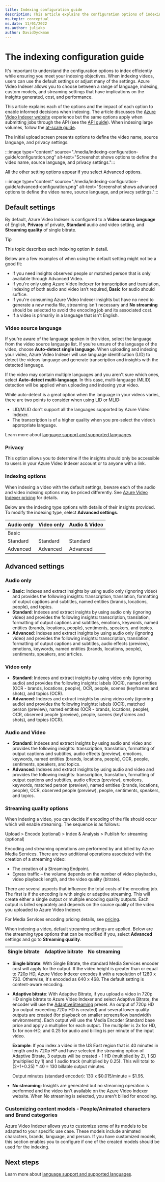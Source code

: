 ```yaml
---
title: Indexing configuration guide
description: This article explains the configuration options of indexing process with Azure Video Indexer.
ms.topic: conceptual
ms.date: 11/01/2022
ms.author: juliako
author: DavidDyckman
---
```


# The indexing configuration guide

It's important to understand the configuration options to index efficiently while ensuring you meet your indexing objectives. When indexing videos, users can use the default settings or adjust many of the settings. Azure Video Indexer allows you to choose between a range of language, indexing, custom models, and streaming settings that have implications on the insights generated, cost, and performance.  

This article explains each of the options and the impact of each option to enable informed decisions when indexing. The article discusses the [Azure Video Indexer website](https://www.videoindexer.ai/) experience but the same options apply when submitting jobs through the API (see the [API guide](video-indexer-use-apis.md)). When indexing large volumes, follow the [at-scale guide](considerations-when-use-at-scale.md).  

The initial upload screen presents options to define the video name, source language, and privacy settings.  

:::image type="content" source="./media/indexing-configuration-guide/configuration.png" alt-text="Screenshot shows options to define the video name, source language, and privacy settings.":::  

All the other setting options appear if you select Advanced options. 

:::image type="content" source="./media/indexing-configuration-guide/advanced-configuration.png" alt-text="Screenshot shows advanced options to define the video name, source language, and privacy settings."::: 

## Default settings 

By default, Azure Video Indexer is configured to a **Video source language** of English, **Privacy** of private, **Standard** audio and video setting, and **Streaming quality** of single bitrate. 

> [!TIP]
> This topic describes each indexing option in detail.

Below are a few examples of when using the default setting might not be a good fit: 

- If you need insights observed people or matched person that is only available through Advanced Video. 
- If you're only using Azure Video Indexer for transcription and translation, indexing of both audio and video isn’t required, **Basic** for audio should suffice. 
- If you're consuming Azure Video Indexer insights but have no need to generate a new media file, streaming isn't necessary and **No streaming** should be selected to avoid the encoding job and its associated cost.  
- If a video is primarily in a language that isn't English.  

### Video source language 

If you're aware of the language spoken in the video, select the language from the video source language list. If you're unsure of the language of the video, choose **Auto-detect single language**. When uploading and indexing your video, Azure Video Indexer will use language identification (LID) to detect the videos language and generate transcription and insights with the detected language. 

If the video may contain multiple languages and you aren't sure which ones, select **Auto-detect multi-language**. In this case, multi-language (MLID) detection will be applied when uploading and indexing your video. 

While auto-detect is a great option when the language in your videos varies, there are two points to consider when using LID or MLID: 

- LID/MLID don't support all the languages supported by Azure Video Indexer.
- The transcription is of a higher quality when you pre-select the video’s appropriate language.

Learn more about [language support and supported languages](language-support.md). 

### Privacy 

This option allows you to determine if the insights should only be accessible to users in your Azure Video Indexer account or to anyone with a link. 

### Indexing options 

When indexing a video with the default settings, beware each of the audio and video indexing options may be priced differently. See [Azure Video Indexer pricing](https://azure.microsoft.com/pricing/details/video-indexer/) for details. 

Below are the indexing type options with details of their insights provided. To modify the indexing type, select **Advanced settings**. 

|Audio only|Video only |Audio & Video |
|---|---|---|
|Basic |||
|Standard| Standard |Standard |
|Advanced |Advanced|Advanced |

## Advanced settings

### Audio only  

- **Basic**: Indexes and extract insights by using audio only (ignoring video) and provides the following insights: transcription, translation, formatting of output captions and subtitles, named entities (brands, locations, people), and topics.  
- **Standard**: Indexes and extract insights by using audio only (ignoring video) and provides the following insights: transcription, translation, formatting of output captions and subtitles, emotions, keywords, named entities (brands, locations, people), sentiments, speakers, and topics.   
- **Advanced**: Indexes and extract insights by using audio only (ignoring video) and provides the following insights: transcription, translation, formatting of output captions and subtitles, audio effects (preview), emotions, keywords, named entities (brands, locations, people), sentiments, speakers, and articles.   

### Video only 

- **Standard**: Indexes and extract insights by using video only (ignoring audio) and provides the following insights: labels (OCR), named entities (OCR - brands, locations, people), OCR, people, scenes (keyframes and shots), and topics (OCR). 
- **Advanced**: Indexes and extract insights by using video only (ignoring audio) and provides the following insights: labels (OCR), matched person (preview), named entities (OCR - brands, locations, people), OCR, observed people (preview), people, scenes (keyframes and shots), and topics (OCR). 

### Audio and Video   

- **Standard**: Indexes and extract insights by using audio and video and provides the following insights: transcription, translation, formatting of output captions and subtitles, audio effects (preview), emotions, keywords, named entities (brands, locations, people), OCR, people, sentiments, speakers, and topics.   
- **Advanced**: Indexes and extract insights by using audio and video and provides the following insights: transcription, translation, formatting of output captions and subtitles, audio effects (preview), emotions, keywords, matched person (preview), named entities (brands, locations, people), OCR, observed people (preview), people, sentiments, speakers, and topics.   

### Streaming quality options 

When indexing a video, you can decide if encoding of the file should occur which will enable streaming. The sequence is as follows: 

Upload > Encode (optional) > Index & Analysis > Publish for streaming (optional) 

Encoding and streaming operations are performed by and billed by Azure Media Services. There are two additional operations associated with the creation of a streaming video:

- The creation of a Streaming Endpoint. 
- Egress traffic – the volume depends on the number of video playbacks, video playback length, and the video quality (bitrate).
 
There are several aspects that influence the total costs of the encoding job. The first is if the encoding is with single or adaptive streaming. This will create either a single output or multiple encoding quality outputs. Each output is billed separately and depends on the source quality of the video you uploaded to Azure Video Indexer.  

For Media Services encoding pricing details, see [pricing](https://azure.microsoft.com/pricing/details/media-services/#pricing). 

When indexing a video, default streaming settings are applied. Below are the streaming type options that can be modified if you, select **Advanced** settings and go to **Streaming quality**. 

|Single bitrate|Adaptive bitrate| No streaming |
|---|---|---|

- **Single bitrate**: With Single Bitrate, the standard Media Services encoder cost will apply for the output. If the video height is greater than or equal to 720p HD, Azure Video Indexer encodes it with a resolution of 1280 x 720. Otherwise, it's encoded as 640 x 468. The default setting is content-aware encoding. 
- **Adaptive bitrate**: With Adaptive Bitrate, if you upload a video in 720p HD single bitrate to Azure Video Indexer and select Adaptive Bitrate, the encoder will use the [AdaptiveStreaming](/rest/api/media/transforms/create-or-update?tabs=HTTP#encodernamedpreset) preset. An output of 720p HD (no output exceeding 720p HD is created) and several lower quality outputs are created (for playback on smaller screens/low bandwidth environments). Each output will use the Media Encoder Standard base price and apply a multiplier for each output. The multiplier is 2x for HD, 1x for non-HD, and 0.25 for audio and billing is per minute of the input video. 

    **Example**: If you index a video in the US East region that is 40 minutes in length and is 720p HP and have selected the streaming option of Adaptive Bitrate, 3 outputs will be created - 1 HD (multiplied by 2), 1 SD (multiplied by 1) and 1 audio track (multiplied by 0.25). This will total to (2+1+0.25) * 40 = 130 billable output minutes.  

    Output minutes (standard encoder): 130 x $0.015/minute = $1.95. 
- **No streaming**: Insights are generated but no streaming operation is performed and the video isn't available on the Azure Video Indexer website.  When No streaming is selected, you aren't billed for encoding. 

### Customizing content models - People/Animated characters and Brand categories 

Azure Video Indexer allows you to customize some of its models to be adapted to your specific use case. These models include animated characters, brands, language, and person. If you have customized models, this section enables you to configure if one of the created models should be used for the indexing. 

## Next steps

Learn more about [language support and supported languages](language-support.md). 
